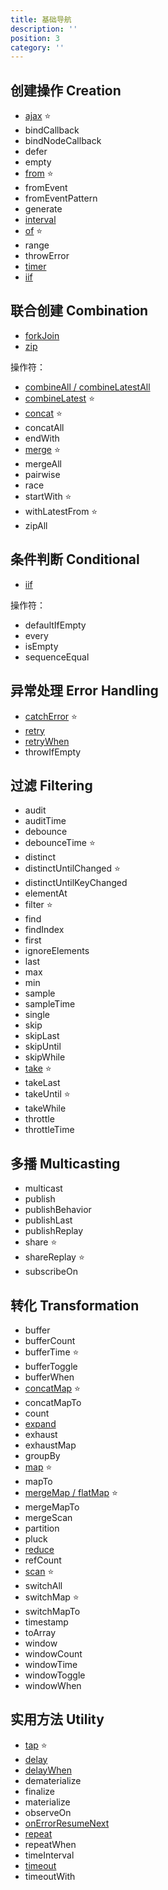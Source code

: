 ```yaml
---
title: 基础导航
description: ''
position: 3
category: ''
---
```


## 创建操作 Creation

- [ajax](/creation/ajax) ⭐
- bindCallback
- bindNodeCallback
- defer
- empty
- [from](/creation/from) ⭐
- fromEvent
- fromEventPattern
- generate
- [interval](/creation/interval)
- [of](/creation/of) ⭐
- range
- throwError
- [timer](/creation/timer)
- [iif](/conditional/iif)

<adsbygoogle></adsbygoogle>

## 联合创建 Combination

- [forkJoin](/combination/forkJoin)
- [zip](/combination/zip)

操作符：

- [combineAll / combineLatestAll](/combination/combineAll)
- [combineLatest](/combination/combineLatest) ⭐
- [concat](/combination/concat) ⭐
- concatAll
- endWith
- [merge](/combination/merge) ⭐
- mergeAll
- pairwise
- race
- startWith ⭐
- withLatestFrom ⭐
- zipAll

## 条件判断 Conditional

- [iif](/conditional/iif)

操作符：

- defaultIfEmpty
- every
- isEmpty
- sequenceEqual

## 异常处理 Error Handling

- [catchError](/error/catchError) ⭐
- [retry](/error/retry)
- [retryWhen](/error/retryWhen)
- throwIfEmpty

## 过滤 Filtering

- audit
- auditTime
- debounce
- debounceTime ⭐
- distinct
- distinctUntilChanged ⭐
- distinctUntilKeyChanged
- elementAt
- filter ⭐
- find
- findIndex
- first
- ignoreElements
- last
- max
- min
- sample
- sampleTime
- single
- skip
- skipLast
- skipUntil
- skipWhile
- [take](/filtering/take) ⭐
- takeLast
- takeUntil ⭐
- takeWhile
- throttle
- throttleTime

## 多播 Multicasting

- multicast
- publish
- publishBehavior
- publishLast
- publishReplay
- share ⭐
- shareReplay ⭐
- subscribeOn

## 转化 Transformation

- buffer
- bufferCount
- bufferTime ⭐
- bufferToggle
- bufferWhen
- [concatMap](/transformation/concatMap) ⭐
- concatMapTo
- count
- [expand](/transformation/expand)
- exhaust
- exhaustMap
- groupBy
- [map](/transformation/map) ⭐
- mapTo
- [mergeMap / flatMap](/transformation/mergeMap) ⭐
- mergeMapTo
- mergeScan
- partition
- pluck
- [reduce](/transformation/reduce)
- refCount
- [scan](/transformation/scan) ⭐
- switchAll
- switchMap ⭐
- switchMapTo
- timestamp
- toArray
- window
- windowCount
- windowTime
- windowToggle
- windowWhen

## 实用方法 Utility

- [tap](/utility/tap) ⭐
- [delay](/utility/delay)
- [delayWhen](/utility/delayWhen)
- dematerialize
- finalize
- materialize
- observeOn
- [onErrorResumeNext](/utility/onErrorResumeNext)
- [repeat](/utility/repeat)
- repeatWhen
- timeInterval
- [timeout](/utility/timeout)
- timeoutWith
  <!-- - toPromise -->
